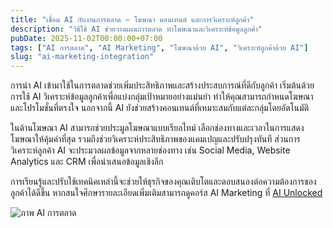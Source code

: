 ```yaml
---
title: "เชื่อม AI กับงานการตลาด – โฆษณา คอนเทนต์ และการวิเคราะห์ลูกค้า"
description: "วิธีใช้ AI ช่วยวางแผนการตลาด ทำโฆษณาและวิเคราะห์ข้อมูลลูกค้า"
pubDate: 2025-11-02T00:00:00+07:00
tags: ["AI การตลาด", "AI Marketing", "โฆษณาด้วย AI", "วิเคราะห์ลูกค้าด้วย AI"]
slug: "ai-marketing-integration"
---
```

การนำ AI เข้ามาใช้ในการตลาดช่วยเพิ่มประสิทธิภาพและสร้างประสบการณ์ที่ดีกับลูกค้า เริ่มต้นด้วยการใช้ AI วิเคราะห์ข้อมูลลูกค้าเพื่อแบ่งกลุ่มเป้าหมายอย่างแม่นยำ ทำให้คุณสามารถกำหนดโฆษณาและโปรโมชั่นที่ตรงใจ นอกจากนี้ AI ยังช่วยสร้างคอนเทนต์ที่เหมาะสมกับแต่ละกลุ่มโดยอัตโนมัติ

ในด้านโฆษณา AI สามารถช่วยประมูลโฆษณาแบบเรียลไทม์ เลือกช่องทางและเวลาในการแสดงโฆษณาให้คุ้มค่าที่สุด รวมถึงช่วยวิเคราะห์ประสิทธิภาพของแคมเปญและปรับปรุงทันที ส่วนการวิเคราะห์ลูกค้า AI จะประมวลผลข้อมูลจากหลายช่องทาง เช่น Social Media, Website Analytics และ CRM เพื่อนำเสนอข้อมูลเชิงลึก

การเรียนรู้และปรับใช้เทคนิคเหล่านี้จะช่วยให้ธุรกิจของคุณเติบโตและตอบสนองต่อความต้องการของลูกค้าได้ดีขึ้น หากสนใจศึกษารายละเอียดเพิ่มเติมสามารถดูคอร์ส AI Marketing ที่ [AI Unlocked](https://www.aiunlockinnovations.com/ai-marketing-course)

![ภาพ AI การตลาด](ai-marketing.jpg "AI ในการตลาด")
